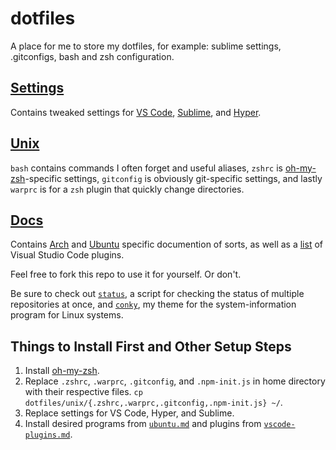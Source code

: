# dotfiles
A place for me to store my dotfiles, for example: sublime settings, .gitconfigs, bash and zsh configuration.

## [Settings](settings/)
Contains tweaked settings for [VS Code](https://github.com/Microsoft/vscode), [Sublime](https://www.sublimetext.com/3), and [Hyper](https://github.com/zeit/hyper).

## [Unix](unix/)
`bash` contains commands I often forget and useful aliases, `zshrc` is [oh-my-zsh](https://github.com/robbyrussell/oh-my-zsh)-specific settings, `gitconfig` is obviously git-specific settings, and lastly `warprc` is for a `zsh` plugin that quickly change directories.


## [Docs](docs/)
Contains [Arch](docs/arch.md) and [Ubuntu](docs/ubuntu.md) specific documention of sorts, as well as a [list](docs/vscode-plugins.md) of Visual Studio Code plugins.

Feel free to fork this repo to use it for yourself. Or don't.

Be sure to check out [`status`](https://github.com/pschfr/status), a script for checking the status of multiple repositories at once, and [`conky`](https://github.com/pschfr/conky), my theme for the system-information program for Linux systems.


## Things to Install First and Other Setup Steps
1. Install [oh-my-zsh](https://github.com/robbyrussell/oh-my-zsh).
2. Replace `.zshrc`, `.warprc`, `.gitconfig`, and `.npm-init.js` in home directory with their respective files. `cp dotfiles/unix/{.zshrc,.warprc,.gitconfig,.npm-init.js} ~/`.
3. Replace settings for VS Code, Hyper, and Sublime.
4. Install desired programs from [`ubuntu.md`](docs/ubuntu.md) and plugins from [`vscode-plugins.md`](docs/vscode-plugins.md).

